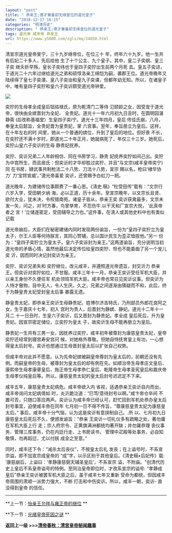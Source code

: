 ```yaml
---
layout: "post"
title: " 恭亲王;德才兼备却无缘皇位的道光皇子"
date: "2018-12-17 16:15"
categories: "明清历史"
description: " 恭亲王;德才兼备却无缘皇位的道光皇子"
tags: 道光帝 咸丰帝 恭亲王
url: https://www.y5000.com/zgls/mq/24650.html
---
```






清宣宗道光皇帝旻宁，三十九岁继帝位，在位三十 年，终年六十九岁。他一生共有后妃二十多人，先后给他 生了十个公主、九个皇子。其中，皇二子奕纲、皇三子奕
继夭折早殇，皇长子奕纬也于皇四子奕狞出生前两个月死
去。皇五子奕谅，于道光二十六年过继给道光之弟和硕惇洛亲工绵恺为嗣，袭郡王位。道光帝晚年又陆续得了皇七子奕澴、皇八子奕诒和皇九子奕课，但都年幼无知。所以，在诸皇子中，唯有皇四子奕狞和皇六子奕䜣颇受道光帝钟爱。

![](https://img.y5000.com/uploads/allimg/170804/12-1FP4095549D4.jpg)

奕狞的生母孝全成皇后钮祜禄氏，原为乾清门二等侍 氾颐龄之女，因受宠于道光帝，很快由全嫔晋封为全妃、 全贵妃。道光十一年六月初九日丑时，在圆明园湛静斋
(后改称基福堂）生皇四子奕i宁。道光十三年四月，皇后 佟佳氏崩，八月，奉皇太后懿旨，全贵妃晋为皇贵妃，掌 六宫事。翌年，奉旨册立为皇后。这样，在十年左右的时
间里，她从一个普通的嫔位，升到了皇后的地位。但好景 不长，在奕狞还不满十岁时，即道光二十年正月，她就病死了，年仅三十三岁。她死后，奕狞山皇六子奕䜣的生母
静贵妃抚养。

奕狞、奕䜣兄弟二人年龄相仿、同在书房学习，静贵 妃抚养奕狞如间己出。奕狞为中宫所生，而且居氏：但奕䜣的才华却胜过奕狞，并且“与文宗(咸丰皇帝奕宁)同
在书房，肄武事共制枪法二十八势、刀法十八势，宣宗 赐以名，枪曰‘棣华协力' 刀‘宝锷宣威’。”道光帝喜爱 奕䜣，还曾赐予白虹刀一把。

道光晚年，为建储传位事颇费了一番心思。《淸史 稿》“杜受田传”载有：“文宗行六岁入学，受田朝夕纳 海，必以正道，历十余年。至宣宗晚年，以文宗长且贤、
欲付大业，犹未决，令校猎南苑，诸皇子皆从，恭亲王奕 奕䜣获禽最多，文京未发一矢，问之，对‘时方春，鸟曾孳育，不忍伤牛.以干天和厂宣宗大悦， ‘此真帝者之
言！’立储遂密定，受田辅导之力也。”这件事，在淸人或其他史料中也有类似记载

道光帝崩后，大臣们在秘密建储内同时发现两份谕旨，一份为“皇四子奕狞立为皇太子，尔王人臣等何待朕言，其同心赞辅，总以国计民生为歪疋恤拔他。”另一
份为：“皇四子奕狞立为皇太子。皇六子奕诉封为亲王。”这两道谕旨，充分说明当初道光帝的矛盾心情，虽然他最后决定传位给皇四奕狞、怛也不能委曲了另一个宠儿奕
沂，因而同时决记封奕䜣为亲王。

奕狞、奕䜣兄弟失和 奕狞继位，改元咸丰，并遵照道光帝遗旨，封交沂力
恭亲王。但奕䜣对奕狞如位，不甘服。咸丰三年十一月，恭亲王奕䜣受任军机大臣，并以亲王身份不久便任军
机处领班军机大臣。咸丰帝也常召见奕䜣议事。但奕䜣为人恃才傲物，目中无人，令人生厌。久之，兄弟之间逐渐由猜疑而不和，此后，终于为静皇贵太妃受封皇太后事
暴露无遗。

静皇贵太妃，即恭亲王奕䜣生母静贵妃，姓博尔济吉特氏，乃刑部员外郎花良阿之女，生于嘉庆十七年，初入 宫时为贵人，后晋封为静嫔、静妃。道光十二年十一月二
十一日丑时，生皇六子奕䜣，后又晋封为静贵妃。孝全成 皇后死后，升为皇贵妃。因宣宗密定储位，立奕狞为皇太 子，故奕䜣生母不能再册立为皇后。

静贵妃一生共有三男一女，因抚养过奕狞，咸丰初年被尊封为康慈皇贵太妃，皇帝奕狞还经常到寝宫寿安宫问
候，对她格外尊敬。但她自恃抚育皇上有功，一心想得皇太后封号。奕䜣也想通过生母晋封皇太后以扩张自己权势。

但咸丰帝对此并不愿意。认为先帝妃嫔被嗣皇帝尊封为皇太后的，前朝还没有先例。而嗣皇帝的生母，被尊封为皇太后的却有例在先。如顺治帝生母孝庄文皇后、康熙帝生母孝康章皇后、拖正帝生母孝恭仁皇后、乾隆帝生母孝圣宪皇后和嘉庆帝生母孝仪纯皇后等。所以，康慈皇贵太妃的皇太后封号迟迟定不下来。

咸丰五年，康慈皇贵太妃病危。咸丰帝欲入内 省视，适遇恭亲王奕䜣自内而出，咸丰帝询问太妃病倩如 时，炎沂跪泣道：“巳笃!意待封号以暝。”咸卞帝仓卒间
不置可否，只随口答应两声。奕䜣认为咸丰帝已经认可，赶忙回到军机处恭办皇太后封号事宜，迫使咸丰帝在同年 七月初一日不得不传旨，“尊康慈皇贵太妃为康慈皇太后。”
事后，咸丰帝十分气恼，认为这是奕䜣有意挟制自己。.所 以、七月初九日康慈皇太后死后不久，便颁发谕旨：“恭亲 王奕䜣一切礼仪多有疏略之处，著勿庸在军机大臣上行
走；宗人府宗令、正黄旗满洲都统均著开缺；并勿庸恭理 丧仪事务、管理三库事务，仍在内廷行走、上书房读书， 管理中疋殿等处事务，必自知敬慎，勿再蹈愆，尤以付朕
成全之至意。”

同时，咸丰还下令：“减杀太后丧仪”，不按皇太后礼 发丧；在上谥号时，不系宣宗谥，即不加宣宗成皇帝的 “成”字，以示区别于其他皇后。《清史稿•后妃传》载:
’康慈崩后，上谥曰：‘孝静康慈弼天辅圣皇后’，不系宣宗 溢，不附庙。"创清代历史上皇后不系皇帝谥号的特例。至同治皇帝即位时，才改系宣宗的谥号:
“孝静成皇后”恭亲王奕䜣被罢军机大臣之后，虽于咸丰七年又重新 受命为都统，但因咸丰帝周围的肃顺一派势力强大，不断 打击和中伤奕䜣。所以，咸丰一朝，奕䜣-
直没得到皇帝 的信任。

* * *

**上一节：[怡亲王允祥与雍正帝的继位](https://www.y5000.com/zgls/mq/24649.html) **

**下一节：[光绪皇帝死因之谜](https://www.y5000.com/zgls/mq/24651.html) **

**返回上一级 >>>[清帝春秋：清宫皇帝秘闻趣事](https://www.y5000.com/zgls/mq/24655.html)**
